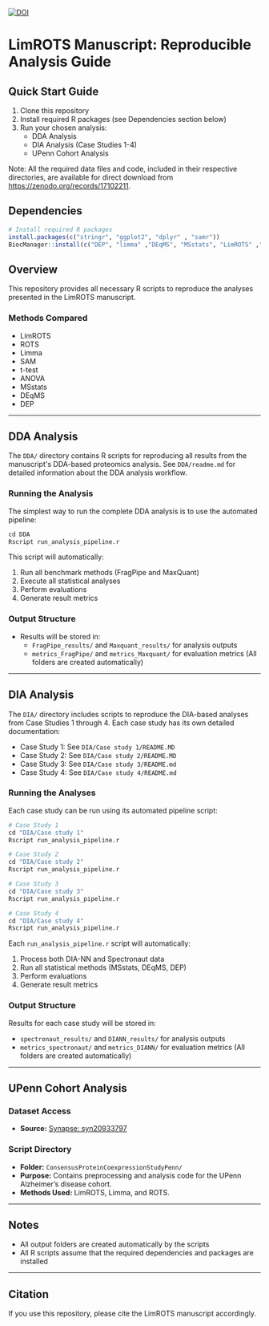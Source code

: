 [![DOI](https://zenodo.org/badge/DOI/10.5281/zenodo.1234567.svg)]([https://doi.org/10.5281/zenodo.17102211)


# LimROTS Manuscript: Reproducible Analysis Guide

## Quick Start Guide

1. Clone this repository
2. Install required R packages (see Dependencies section below)
3. Run your chosen analysis:
   - DDA Analysis
   - DIA Analysis (Case Studies 1-4)
   - UPenn Cohort Analysis

Note: All the required data files and code, included in their respective directories, are available for direct download from https://zenodo.org/records/17102211.

## Dependencies

```R
# Install required R packages
install.packages(c("stringr", "ggplot2", "dplyr" , "samr"))
BiocManager::install(c("DEP", "limma" ,"DEqMS", "MSstats", "LimROTS" ,"SummarizedExperiment"))
```

## Overview

This repository provides all necessary R scripts to reproduce the analyses presented in the LimROTS manuscript.

### Methods Compared

- LimROTS
- ROTS
- Limma
- SAM
- t-test
- ANOVA
- MSstats
- DEqMS
- DEP

---

## DDA Analysis

The `DDA/` directory contains R scripts for reproducing all results from the manuscript's DDA-based proteomics analysis. See `DDA/readme.md` for detailed information about the DDA analysis workflow.

### Running the Analysis

The simplest way to run the complete DDA analysis is to use the automated pipeline:
```R
cd DDA
Rscript run_analysis_pipeline.r
```

This script will automatically:
1. Run all benchmark methods (FragPipe and MaxQuant)
2. Execute all statistical analyses
3. Perform evaluations
4. Generate result metrics

### Output Structure

- Results will be stored in:
  - `FragPipe_results/` and `Maxquant_results/` for analysis outputs
  - `metrics_FragPipe/` and `metrics_Maxquant/` for evaluation metrics
  (All folders are created automatically)

---

## DIA Analysis

The `DIA/` directory includes scripts to reproduce the DIA-based analyses from Case Studies 1 through 4. Each case study has its own detailed documentation:
- Case Study 1: See `DIA/Case study 1/README.MD`
- Case Study 2: See `DIA/Case study 2/README.MD`
- Case Study 3: See `DIA/Case study 3/README.md`
- Case Study 4: See `DIA/Case study 4/README.md`

### Running the Analyses

Each case study can be run using its automated pipeline script:

```R
# Case Study 1
cd "DIA/Case study 1"
Rscript run_analysis_pipeline.r

# Case Study 2
cd "DIA/Case study 2"
Rscript run_analysis_pipeline.r

# Case Study 3
cd "DIA/Case study 3"
Rscript run_analysis_pipeline.r

# Case Study 4
cd "DIA/Case study 4"
Rscript run_analysis_pipeline.r
```

Each `run_analysis_pipeline.r` script will automatically:
1. Process both DIA-NN and Spectronaut data
2. Run all statistical methods (MSstats, DEqMS, DEP)
3. Perform evaluations
4. Generate result metrics

### Output Structure

Results for each case study will be stored in:
- `spectronaut_results/` and `DIANN_results/` for analysis outputs
- `metrics_spectronaut/` and `metrics_DIANN/` for evaluation metrics
(All folders are created automatically)

---

## UPenn Cohort Analysis

### Dataset Access

- **Source:** [Synapse: syn20933797](https://www.synapse.org/Synapse:syn20933797/wiki/596247)

### Script Directory

- **Folder:** `ConsensusProteinCoexpressionStudyPenn/`
- **Purpose:** Contains preprocessing and analysis code for the UPenn Alzheimer’s disease cohort.
- **Methods Used:** LimROTS, Limma, and ROTS.

---

## Notes

- All output folders are created automatically by the scripts
- All R scripts assume that the required dependencies and packages are installed

---

## Citation

If you use this repository, please cite the LimROTS manuscript accordingly.

